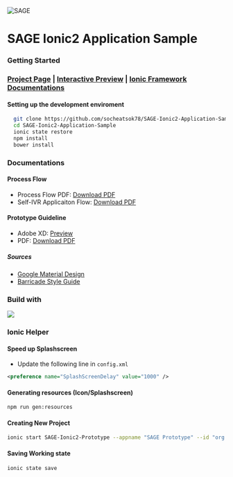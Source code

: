 ![SAGE](https://www.dropbox.com/s/fhspe90nnvetrvm/sage-git.png?dl=1)

# SAGE Ionic2 Application Sample

### Getting Started

### [Project Page](https://github.com/socheatsok78/SAGE-Ionic2-Application-Sample/projects) | [Interactive Preview](https://xd.adobe.com/view/1378509c-8914-4500-860b-ee6f70877f84/) | [Ionic Framework Documentations](http://ionicframework.com/docs/)

#### Setting up the development enviroment
```sh
  git clone https://github.com/socheatsok78/SAGE-Ionic2-Application-Sample.git
  cd SAGE-Ionic2-Application-Sample
  ionic state restore
  npm install
  bower install
```

### Documentations

#### Process Flow
- Process Flow PDF: [Download PDF](https://www.dropbox.com/s/s5swplog0pfstje/SAGE%20Diagram.pdf?dl=1)
- Self-IVR Applicaiton Flow: [Download PDF](https://www.dropbox.com/s/yv5pohy5ir1igkb/Self-IVR%20Flow.pdf?dl=1)

#### Prototype Guideline
- Adobe XD: [Preview](https://xd.adobe.com/view/1378509c-8914-4500-860b-ee6f70877f84/)
- PDF: [Download PDF](https://www.dropbox.com/s/sce6n1wbmetbbjw/Current%20Prototype%20Mobile%20App.pdf?dl=1)

##### Sources
- [Google Material Design](https://material.io/)
- [Barricade Style Guide](https://styleguide.barricade.io/styles.html)

<p align="center">
  <h3>Build with</h3>
  <a href="#"><img src="https://www.dropbox.com/s/fwfk6oku7p9plyi/ionic-logo.png?dl=1" /></a>
</p>


### Ionic Helper

#### Speed up Splashscreen
 - Update the following line in `config.xml`

 ```xml
 <preference name="SplashScreenDelay" value="1000" />
 ```

#### Generating resources (Icon/Splashscreen)
```sh
npm run gen:resources
```

#### Creating New Project
```sh
ionic start SAGE-Ionic2-Prototype --appname "SAGE Prototype" --id "org.self-ivr.prototype" --template "blank" --v2
```

#### Saving Working state
```sh
ionic state save
```
